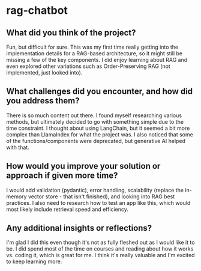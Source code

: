 # rag-chatbot

## What did you think of the project?
Fun, but difficult for sure. This was my first time really getting into the implementation details for a RAG-based architecture, so it might still be missing a few of the key components. 
I did enjoy learning about RAG and even explored other variations such as Order-Preserving RAG (not implemented, just looked into). 

## What challenges did you encounter, and how did you address them?
There is so much  content out there. I found myself researching various methods, but ultimately decided to go with something simple due to the time constraint. I thought about using LangChain, but it seemed a bit more complex than LlamaIndex for what the project was. I also noticed that some of the functions/components were deprecated, but generative AI helped with that. 

## How would you improve your solution or approach if given more time?
I would add validation (pydantic), error handling, scalability (replace the in-memory vector store - that isn't finished), and looking into RAG best practices. 
I also need to research how to test an app like this, which would most likely include retrieval speed and efficiency.

## Any additional insights or reflections?
I'm glad I did this even though it's not as fully fleshed out as I would like it to be. I did spend most of the time on courses and reading about how it works vs. coding it, which is great for me. I think it's really valuable and I'm excited to keep learning more. 
